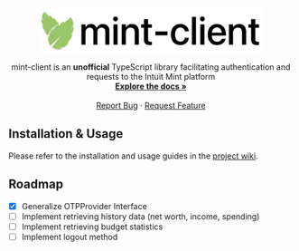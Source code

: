 <br />

<div align="center">
  <a href="https://github.com/fuchstim/mint-client">
    <img src="https://raw.githubusercontent.com/fuchstim/mint-client/main/images/logotype.png" alt="Logo" width="400" height="80">
  </a>

  <p align="center">
    mint-client is an <b>unofficial</b> TypeScript library facilitating authentication and requests to the Intuit Mint platform
    <br />
    <a href="https://github.com/fuchstim/mint-client/wiki"><strong>Explore the docs »</strong></a>
    <br />
    <br />
    <a href="https://github.com/fuchstim/mint-client/issues">Report Bug</a>
    ·
    <a href="https://github.com/fuchstim/mint-client/issues">Request Feature</a>
  </p>
</div>

## Installation & Usage

Please refer to the installation and usage guides in the [project wiki](https://github.com/fuchstim/mint-client/wiki).

## Roadmap

- [x] Generalize OTPProvider Interface
- [ ] Implement retrieving history data (net worth, income, spending)
- [ ] Implement retrieving budget statistics
- [ ] Implement logout method
